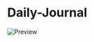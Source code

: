 # Daily-Journal

![Preview](https://user-images.githubusercontent.com/90555753/201459755-826329a4-42de-425e-b9b3-025ae2175819.png)
